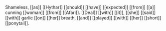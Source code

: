 Shameless, [[as]] [[Hythar]] [[should]] [[have]] [[expected]] [[from]] [[a]] cunning [[woman]] [[from]] [[Afari]]. [[Deal]] [[with]] [[it]], [[she]] [[said]] [[with]] garlic [[on]] [[her]] breath, [[and]] [[played]] [[with]] [[her]] [[short]] [[ponytail]]. 